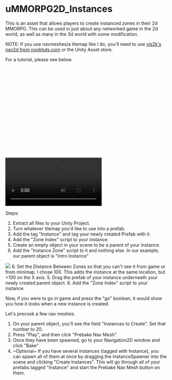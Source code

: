 # uMMORPG2D_Instances
This is an asset that allows players to create instanced zones in their 2d MMORPG. This can be used in just about any networked game in the 2d world, as well as many in the 3d world with some modification.

NOTE: If you use navmeshes/a tilemap like I do, you'll need to use <a href="https://noobtuts.com/unity/navigation2d">vis2k's nav2d from noobtuts.com</a> or the Unity Asset store.


For a tutorial, please see below.

<div style="width:100%;height:0px;position:relative;padding-bottom:56.250%;"><media src="https://streamable.com/e/8ujim4" frameborder="0" width="100%" height="100%" allowfullscreen style="width:100%;height:100%;position:absolute;left:0px;top:0px;overflow:hidden;"></iframe></div>

 <video controls>
  <source src="https://streamable.com/e/8ujim4" type="video/mp4">
Your browser does not support the video tag.
</video> 

Steps:

1. Extract all files to your Unity Project.
2. Turn whatever tilemap you'd like to use into a prefab. 
3. Add the tag "Instance" and tag your newly created Prefab with it.
4. Add the "Zone Index" script to your instance.
4. Create an empty object in your scene to be a parent of your instance. 
5. Add the "Instance Zone" script to it and nothing else. In our example, our parent object is "Intro Instance"
<img src="https://i.imgur.com/rEs7ms1.png">
6. Set the Distance Between Zones so that you can't see it from game or from minimap. I chose 100. This adds the instance at the same location, but +100 on the X axis.
5. Drag the prefab of your instance underneath your newly created parent object.
6. Add the "Zone Index" script to your instance.

Now, if you were to go in game and press the "go" boolean, it would show you how it looks when a new instance is created.

Let's precook a few nav meshes.

1. On your parent object, you'll see the field "Instances to Create". Set that number to 20.
2. Press "Play", and then click "Prebake Nav Mesh".
3. Once they have been spawned, go to your Navigation2D window and click "Bake"
4. ~Optional~ If you have several instances (tagged with Instance), you can spawn all of them at once by dragging the InstanceSpawner into the scene and clicking "Create Instances". This will go through all of your prefabs tagged "Instance" and start the Prebake Nav Mesh button on them. 
